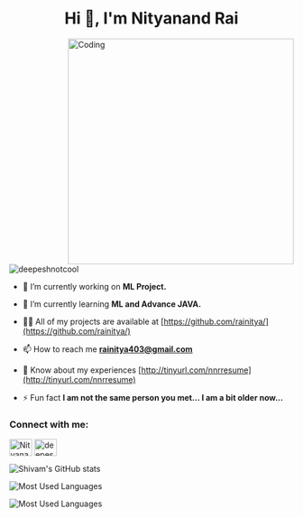 <h1 align="center">Hi 👋, I'm Nityanand Rai</h1>
<!-- <h3 align="center">A passionate Java developer from India</h3> -->
<img align="right" alt="Coding" width="400" src="https://miro.medium.com/freeze/max/680/1*IRGHmiGsa16stedQvIaZfw.gif">

<p align="left"> <img src="https://komarev.com/ghpvc/?username=Shivam-1400&label=Profile%20views&color=0e75b6&style=flat" alt="deepeshnotcool" /> </p>


- 🔭 I’m currently working on **ML Project.**

- 🌱 I’m currently learning **ML and Advance JAVA.**

- 👨‍💻 All of my projects are available at [https://github.com/rainitya/](https://github.com/rainitya/)

- 📫 How to reach me **rainitya403@gmail.com**

- 📄 Know about my experiences [http://tinyurl.com/nnrresume](http://tinyurl.com/nnrresume)

- ⚡ Fun fact **I am not the same person you met... I am a bit older now...**

<h3 align="left">Connect with me:</h3>
<p align="left">
    <a href="https://www.linkedin.com/in/nnr403//" target="blank"><img align="center" src="https://raw.githubusercontent.com/rahuldkjain/github-profile-readme-generator/master/src/images/icons/Social/linked-in-alt.svg" alt="Nityanand Rai" height="30" width="40" /></a>
     <a href="https://www.instagram.com/its_nnr__/" target="blank"><img align="center" src="https://raw.githubusercontent.com/rahuldkjain/github-profile-readme-generator/master/src/images/icons/Social/instagram.svg" alt="deepeshranjan.khatri" height="30" width="40" /></a>
   <!-- <a href="https://leetcode.com/skshivamkeshri852/" target="blank"><img align="center" src="https://raw.githubusercontent.com/rahuldkjain/github-profile-readme-generator/master/src/images/icons/Social/leet-code.svg" alt="skshivamkeshri852" height="30" width="40" /></a>
    <a href="https://www.hackerrank.com/profile/skshivam_keshri1" target="blank"><img align="center" src="https://raw.githubusercontent.com/rahuldkjain/github-profile-readme-generator/master/src/images/icons/Social/hackerrank.svg" alt="skshivam_keshri1" height="30" width="40" /></a>
    <a href="https://www.codechef.com/users/shivamkeshri14" target="blank"><img align="center" src="https://cdn.jsdelivr.net/npm/simple-icons@3.1.0/icons/codechef.svg" alt="shivamkeshri14" height="30" width="40" /></a>
    <a href="https://auth.geeksforgeeks.org/user/skshivamkeshri852" target="blank"><img align="center" src="https://raw.githubusercontent.com/rahuldkjain/github-profile-readme-generator/master/src/images/icons/Social/geeks-for-geeks.svg" alt="skshivamkeshri852" height="30" width="40" /></a>
     -->

</p>



<p align="left">

![Shivam's GitHub stats](https://readme-stats.vercel.danielmolina.me/api?username=rainitya&theme=radical&show_icons=true) 
<!--   https://readme-stats.vercel.danielmolina.me -->

![Most Used Languages](https://readme-stats.vercel.danielmolina.me/api/top-langs/?username=rainitya&layout=compact&theme=dracula)

![Most Used Languages](https://github-readme-streak-stats.herokuapp.com/?user=rainitya&layout=compact&theme=dracula)
</p>
